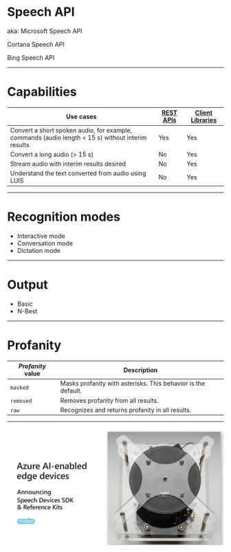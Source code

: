 # Speech API

aka:
  Microsoft Speech API
  
  Cortana Speech API 
  
  Bing Speech API

---
# Capabilities
| Use cases                                                                                          | [REST APIs] | [Client Libraries] |
|----------------------------------------------------------------------------------------------------|-------------|--------------------|
| Convert a short spoken audio, for example, commands (audio length \< 15 s) without interim results | Yes         | Yes                |
| Convert a long audio (\> 15 s)                                                                     | No          | Yes                |
| Stream audio with interim results desired                                                          | No          | Yes                |
| Understand the text converted from audio using LUIS                                                | No          | Yes                |

  [REST APIs]: getstarted/getstartedrest
  [Client Libraries]: getstarted/getstartedclientlibraries  
  
  
  ---
  
  # Recognition modes
  
   * Interactive mode
   * Conversation mode
   * Dictation mode
   
 ---
 # Output
  * Basic
  * N-Best
  
  ---
  # Profanity
  
  | *Profanity* value | Description                                                   |
|-------------------|---------------------------------------------------------------|
| `masked`          | Masks profanity with asterisks. This behavior is the default. |
| `removed`         | Removes profanity from all results.                           |
| `raw`             | Recognizes and returns profanity in all results.              |


---

![AI On Edge](https://github.com/Microshak/MicroNotes/blob/master/Images/Screenshot%20from%202018-05-07%2011-04-47.png)
